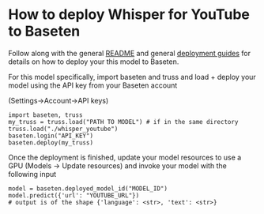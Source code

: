 # How to deploy Whisper for YouTube to Baseten

Follow along with the general [README](https://github.com/basetenlabs/truss#truss) and general [deployment guides](https://truss.baseten.co/#deploy-your-model) for details on how to deploy your this model to Baseten.

For this model specifically, import baseten and truss and load + deploy your model using the API key from your Baseten account

(Settings->Account->API keys)

```
import baseten, truss
my_truss = truss.load("PATH TO MODEL") # if in the same directory truss.load("./whisper_youtube")
baseten.login("API_KEY")
baseten.deploy(my_truss)
```

Once the deployment is finished, update your model resources to use a GPU (Models -> Update resources) and invoke your model with the following input

```
model = baseten.deployed_model_id("MODEL_ID")
model.predict({'url': "YOUTUBE_URL"})
# output is of the shape {'language': <str>, 'text': <str>}
```
